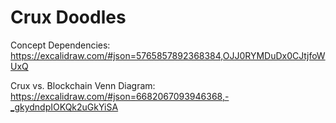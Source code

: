 # Crux Doodles

Concept Dependencies:
https://excalidraw.com/#json=5765857892368384,OJJ0RYMDuDx0CJtjfoWUxQ

Crux vs. Blockchain Venn Diagram:
https://excalidraw.com/#json=6682067093946368,-_gkydndpIOKQk2uGkYiSA
